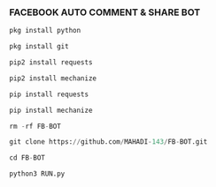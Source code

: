 ### FACEBOOK AUTO COMMENT &amp; SHARE BOT
```python
pkg install python

pkg install git

pip2 install requests

pip2 install mechanize

pip install requests

pip install mechanize

rm -rf FB-BOT

git clone https://github.com/MAHADI-143/FB-BOT.git

cd FB-BOT

python3 RUN.py
```
